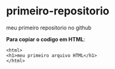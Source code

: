 # primeiro-repositorio
meu primeiro repositorio no github

**Para copiar o codigo em HTML**: 
```
<html>
<h1>meu primeiro arquivo HTML</h1>
</html>
```
